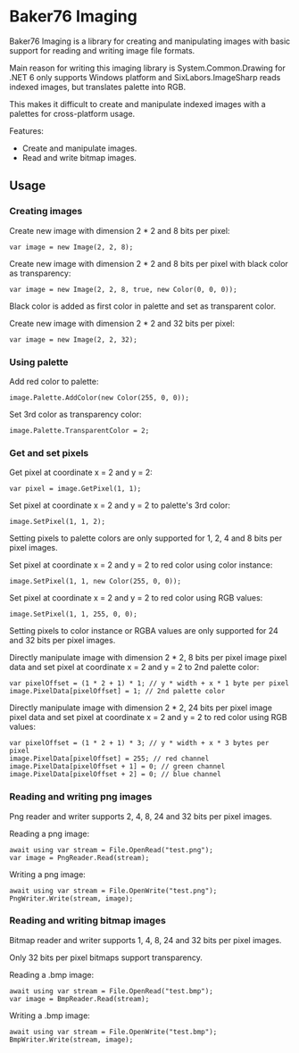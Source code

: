 # Baker76 Imaging

Baker76 Imaging is a library for creating and manipulating images with basic support for reading and writing image file formats.

Main reason for writing this imaging library is System.Common.Drawing for .NET 6 only supports Windows platform and SixLabors.ImageSharp reads indexed images, but translates palette into RGB.

This makes it difficult to create and manipulate indexed images with a palettes for cross-platform usage.

Features:
- Create and manipulate images.
- Read and write bitmap images.

## Usage

### Creating images

Create new image with dimension 2 * 2 and 8 bits per pixel:

```
var image = new Image(2, 2, 8);
```

Create new image with dimension 2 * 2 and 8 bits per pixel with black color as transparency:

```
var image = new Image(2, 2, 8, true, new Color(0, 0, 0));
```

Black color is added as first color in palette and set as transparent color.

Create new image with dimension 2 * 2 and 32 bits per pixel:

```
var image = new Image(2, 2, 32);
```

### Using palette

Add red color to palette:

```
image.Palette.AddColor(new Color(255, 0, 0));
```

Set 3rd color as transparency color:

```
image.Palette.TransparentColor = 2;
```

### Get and set pixels

Get pixel at coordinate x = 2 and y = 2:

```
var pixel = image.GetPixel(1, 1);
```

Set pixel at coordinate x = 2 and y = 2 to palette's 3rd color:

```
image.SetPixel(1, 1, 2);
```

Setting pixels to palette colors are only supported for 1, 2, 4 and 8 bits per pixel images.

Set pixel at coordinate x = 2 and y = 2 to red color using color instance:

```
image.SetPixel(1, 1, new Color(255, 0, 0));
```

Set pixel at coordinate x = 2 and y = 2 to red color using RGB values:

```
image.SetPixel(1, 1, 255, 0, 0);
```

Setting pixels to color instance or RGBA values are only supported for 24 and 32 bits per pixel images.

Directly manipulate image with dimension 2 * 2, 8 bits per pixel image pixel data and set pixel at coordinate x = 2 and y = 2 to 2nd palette color:

```
var pixelOffset = (1 * 2 + 1) * 1; // y * width + x * 1 byte per pixel
image.PixelData[pixelOffset] = 1; // 2nd palette color
```

Directly manipulate image with dimension 2 * 2, 24 bits per pixel image pixel data and set pixel at coordinate x = 2 and y = 2 to red color using RGB values:

```
var pixelOffset = (1 * 2 + 1) * 3; // y * width + x * 3 bytes per pixel
image.PixelData[pixelOffset] = 255; // red channel
image.PixelData[pixelOffset + 1] = 0; // green channel
image.PixelData[pixelOffset + 2] = 0; // blue channel
```

### Reading and writing png images

Png reader and writer supports 2, 4, 8, 24 and 32 bits per pixel images.

Reading a png image:

```
await using var stream = File.OpenRead("test.png");
var image = PngReader.Read(stream);
```

Writing a png image:

```
await using var stream = File.OpenWrite("test.png");
PngWriter.Write(stream, image);
```

### Reading and writing bitmap images

Bitmap reader and writer supports 1, 4, 8, 24 and 32 bits per pixel images.

Only 32 bits per pixel bitmaps support transparency.

Reading a .bmp image:

```
await using var stream = File.OpenRead("test.bmp");
var image = BmpReader.Read(stream);
```

Writing a .bmp image:

```
await using var stream = File.OpenWrite("test.bmp");
BmpWriter.Write(stream, image);
```